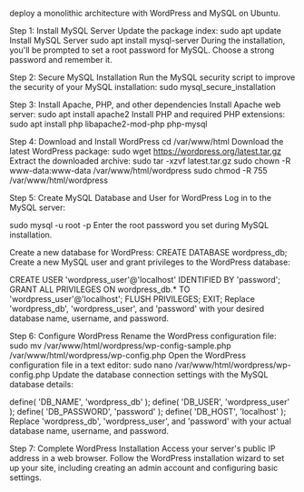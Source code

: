 deploy a monolithic architecture with WordPress and MySQL on Ubuntu.

Step 1: Install MySQL Server
Update the package index:
sudo apt update
Install MySQL Server
sudo apt install mysql-server
During the installation, you'll be prompted to set a root password for MySQL. Choose a strong password and remember it.

Step 2: Secure MySQL Installation
Run the MySQL security script to improve the security of your MySQL installation:
sudo mysql_secure_installation

Step 3: Install Apache, PHP, and other dependencies
Install Apache web server:
sudo apt install apache2
Install PHP and required PHP extensions:
sudo apt install php libapache2-mod-php php-mysql

Step 4: Download and Install WordPress
cd /var/www/html
Download the latest WordPress package:
sudo wget https://wordpress.org/latest.tar.gz
Extract the downloaded archive:
sudo tar -xzvf latest.tar.gz
sudo chown -R www-data:www-data /var/www/html/wordpress
sudo chmod -R 755 /var/www/html/wordpress

Step 5: Create MySQL Database and User for WordPress
Log in to the MySQL server:

sudo mysql -u root -p
Enter the root password you set during MySQL installation.

Create a new database for WordPress:
CREATE DATABASE wordpress_db;
Create a new MySQL user and grant privileges to the WordPress database:

CREATE USER 'wordpress_user'@'localhost' IDENTIFIED BY 'password';
GRANT ALL PRIVILEGES ON wordpress_db.* TO 'wordpress_user'@'localhost';
FLUSH PRIVILEGES;
EXIT;
Replace 'wordpress_db', 'wordpress_user', and 'password' with your desired database name, username, and password.

Step 6: Configure WordPress
Rename the WordPress configuration file:
sudo mv /var/www/html/wordpress/wp-config-sample.php /var/www/html/wordpress/wp-config.php
Open the WordPress configuration file in a text editor:
sudo nano /var/www/html/wordpress/wp-config.php
Update the database connection settings with the MySQL database details:


define( 'DB_NAME', 'wordpress_db' );
define( 'DB_USER', 'wordpress_user' );
define( 'DB_PASSWORD', 'password' );
define( 'DB_HOST', 'localhost' );
Replace 'wordpress_db', 'wordpress_user', and 'password' with your actual database name, username, and password.

Step 7: Complete WordPress Installation
Access your server's public IP address in a web browser.
Follow the WordPress installation wizard to set up your site, including creating an admin account and configuring basic settings.
